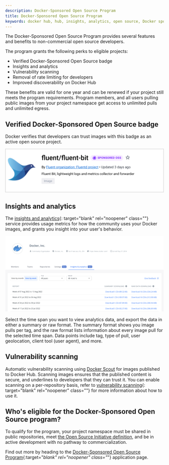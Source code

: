 ```yaml
---
description: Docker-Sponsored Open Source Program
title: Docker-Sponsored Open Source Program
keywords: docker hub, hub, insights, analytics, open source, Docker sponsored, program
---
```


The Docker-Sponsored Open Source Program provides several features and benefits to non-commercial open source developers.

The program grants the following perks to eligible projects:

- Verified Docker-Sponsored Open Source badge
- Insights and analytics
- Vulnerability scanning
- Removal of rate limiting for developers
- Improved discoverability on Docker Hub

These benefits are valid for one year and can be renewed if your project still meets the program requirements. Program members, and all users pulling public images from your project namespace get access to unlimited pulls and unlimited egress.

## Verified Docker-Sponsored Open Source badge

Docker verifies that developers can trust images with this badge as an active open source project.

![Fluent org with a Docker-Sponsored Open Source badge](images/sponsored-badge.png)

## Insights and analytics

The [insights and analytics](/docker-hub/publish/insights-analytics){:
target="blank" rel="noopener" class=""} service provides usage metrics for how
the community uses your Docker images, and grants you insight into your user's
behavior.

![The insights and analytics tab on the Docker Hub website](./publish/images/insights-and-analytics-tab.png)

Select the time span you want to view analytics data, and export the data in
either a summary or raw format. The summary format shows you image pulls per
tag, and the raw format lists information about every image pull for the
selected time span. Data points include tag, type of pull, user geolocation,
client tool (user agent), and more.

## Vulnerability scanning

Automatic vulnerability scanning using [Docker Scout](/scout/) for images published to Docker Hub.
Scanning images ensures that the published content is secure, and underlines to
developers that they can trust it. You can enable scanning on a per-repository
basis, refer to [vulnerability scanning](/docker-hub/vulnerability-scanning/){:
target="blank" rel="noopener" class=""} for more information about how to use
it.

## Who's eligible for the Docker-Sponsored Open Source program?

To qualify for the program, your project namespace must be shared in public repositories, meet [the Open Source Initiative definition](https://opensource.org/docs/osd), and be in active development with no pathway to commercialization.

Find out more by heading to the
[Docker-Sponsored Open Source Program](https://www.docker.com/community/open-source/application/#){:target="_blank"
rel="noopener" class="_"} application page.
